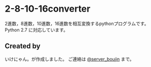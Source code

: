 # 2-8-10-16converter
2進数，8進数，10進数，16進数を相互変換するpythonプログラムです。
Python 2.7 に対応しています。
## Created by
いけにゃん。が作成しました。
ご連絡は <a href="https://twitter.com/server_boujin">@server_boujin</a> まで。
